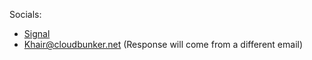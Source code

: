 Socials:

- [Signal](https://signal.me/#eu/-8rZDDBMZlnOMA9gvc-ZjZgTPxHecSFByGTfanAuKR_XGhodvoNPW4ehLr5b1Ag0)
- Khair@cloudbunker.net (Response will come from a different email)
